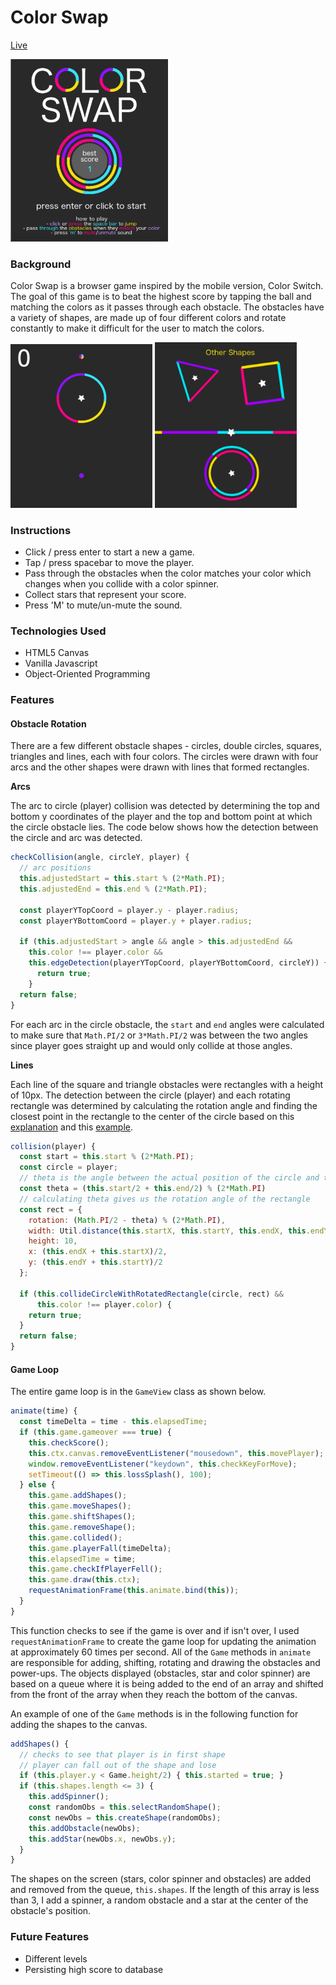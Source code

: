 # Color Swap

[Live](http://maggieliu.me/colorswap/)

<img src="https://github.com/liumaggie/colorswap/blob/master/assets/splash_ss.png" alt="ColorSwapSplash" width="50%" height="auto">

### Background

Color Swap is a browser game inspired by the mobile version, Color Switch. The goal of this game is to beat the highest score by tapping the ball and matching the colors as it passes through each obstacle. The obstacles have a variety of shapes, are made up of four different colors and rotate constantly to make it difficult for the user to match the colors.

<img src="https://github.com/liumaggie/colorswap/blob/master/assets/game.png" alt="ColorSwap" width="45%" height="auto"> <img src="https://github.com/liumaggie/colorswap/blob/master/assets/shapes.png" alt="ColorSwapShapes" width="45%" height="auto">

### Instructions

* Click / press enter to start a new a game.
* Tap / press spacebar to move the player.
* Pass through the obstacles when the color matches your color which changes when you collide with a color spinner.
* Collect stars that represent your score.
* Press 'M' to mute/un-mute the sound.

### Technologies Used

* HTML5 Canvas
* Vanilla Javascript
* Object-Oriented Programming

### Features

#### Obstacle Rotation

There are a few different obstacle shapes - circles, double circles, squares, triangles and lines, each with four colors. The circles were drawn with four arcs and the other shapes were drawn with lines that formed rectangles.

**Arcs**

The arc to circle (player) collision was detected by determining the top and bottom y coordinates of the player and the top and bottom point at which the circle obstacle lies. The code below shows how the detection between the circle and arc was detected.

```JavaScript
checkCollision(angle, circleY, player) {
  // arc positions
  this.adjustedStart = this.start % (2*Math.PI);
  this.adjustedEnd = this.end % (2*Math.PI);

  const playerYTopCoord = player.y - player.radius;
  const playerYBottomCoord = player.y + player.radius;

  if (this.adjustedStart > angle && angle > this.adjustedEnd &&
    this.color !== player.color &&
    this.edgeDetection(playerYTopCoord, playerYBottomCoord, circleY)) {
      return true;
    }
  return false;
}
```

For each arc in the circle obstacle, the `start` and `end` angles were calculated to make sure that `Math.PI/2` or `3*Math.PI/2` was between the two angles since player goes straight up and would only collide at those angles.

**Lines**

Each line of the square and triangle obstacles were rectangles with a height of 10px. The detection between the circle (player) and each rotating rectangle was determined by calculating the rotation angle and finding the closest point in the rectangle to the center of the circle based on this [explanation](http://www.migapro.com/circle-and-rotated-rectangle-collision-detection/) and this [example](https://gist.github.com/snorpey/8134c248296649433de2).

```JavaScript
collision(player) {
  const start = this.start % (2*Math.PI);
  const circle = player;
  // theta is the angle between the actual position of the circle and the position of the rotated circle after rotating the rectangle to 0 degree
  const theta = (this.start/2 + this.end/2) % (2*Math.PI)
  // calculating theta gives us the rotation angle of the rectangle
  const rect = {
    rotation: (Math.PI/2 - theta) % (2*Math.PI),
    width: Util.distance(this.startX, this.startY, this.endX, this.endY),
    height: 10,
    x: (this.endX + this.startX)/2,
    y: (this.endY + this.startY)/2
  };

  if (this.collideCircleWithRotatedRectangle(circle, rect) &&
      this.color !== player.color) {
    return true;
  }
  return false;
}
```

#### Game Loop

The entire game loop is in the `GameView` class as shown below.

```JavaScript
animate(time) {
  const timeDelta = time - this.elapsedTime;
  if (this.game.gameover === true) {
    this.checkScore();
    this.ctx.canvas.removeEventListener("mousedown", this.movePlayer);
    window.removeEventListener("keydown", this.checkKeyForMove);
    setTimeout(() => this.lossSplash(), 100);
  } else {
    this.game.addShapes();
    this.game.moveShapes();
    this.game.shiftShapes();
    this.game.removeShape();
    this.game.collided();
    this.game.playerFall(timeDelta);
    this.elapsedTime = time;
    this.game.checkIfPlayerFell();
    this.game.draw(this.ctx);
    requestAnimationFrame(this.animate.bind(this));
  }
}
```

This function checks to see if the game is over and if isn't over, I used `requestAnimationFrame` to create the game loop for updating the animation at approximately 60 times per second. All of the `Game` methods in `animate` are responsible for adding, shifting, rotating and drawing the obstacles and power-ups. The objects displayed (obstacles, star and color spinner) are based on a queue where it is being added to the end of an array and shifted from the front of the array when they reach the bottom of the canvas.

An example of one of the `Game` methods is in the following function for adding the shapes to the canvas.

```Javascript
addShapes() {
  // checks to see that player is in first shape
  // player can fall out of the shape and lose
  if (this.player.y < Game.height/2) { this.started = true; }
  if (this.shapes.length <= 3) {
    this.addSpinner();
    const randomObs = this.selectRandomShape();
    const newObs = this.createShape(randomObs);
    this.addObstacle(newObs);
    this.addStar(newObs.x, newObs.y);
  }
}
```

The shapes on the screen (stars, color spinner and obstacles) are added and removed from the queue, `this.shapes`. If the length of this array is less than 3, I add a spinner, a random obstacle and a star at the center of the obstacle's position.

### Future Features

* Different levels
* Persisting high score to database
